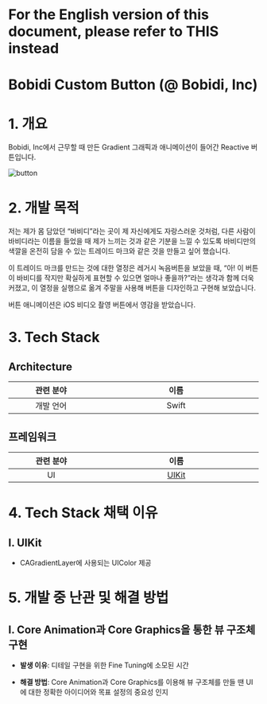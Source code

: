 # For the English version of this document, please refer to THIS instead

# Bobidi Custom Button (@ Bobidi, Inc)

# 1. 개요
Bobidi, Inc에서 근무할 때 만든 Gradient 그래픽과 애니메이션이 들어간 Reactive 버튼입니다.

![button](https://user-images.githubusercontent.com/60580427/233976614-848d97cc-51fd-424e-b70d-0afd744c5308.gif)

# 2. 개발 목적
저는 제가 몸 담았던 “바비디”라는 곳이 제 자신에게도 자랑스러운 것처럼, 다른 사람이 바비디라는 이름을 들었을 때 제가 느끼는 것과 같은 기분을 느낄 수 있도록 바비디만의 색깔을 온전히 담을 수 있는 트레이드 마크와 같은 것을 만들고 싶어 했습니다. 

이 트레이드 마크를 만드는 것에 대한 열정은 레거시 녹음버튼을 보았을 때, “아! 이 버튼이 바비디를 작지만 확실하게 표현할 수 있으면 얼마나 좋을까?”라는 생각과 함께 더욱 커졌고, 이 열정을 실행으로 옮겨 주말을 사용해 버튼을 디자인하고 구현해 보았습니다.

버튼 애니메이션은 iOS 비디오 촬영 버튼에서 영감을 받았습니다.

# 3. Tech Stack

## Architecture

<table width="1200px">
  <thead>
    <tr>
      <th width="400px">관련 분야</th>
      <th width="800px">이름</th>
    </tr>
  </thead>
  <tbody>
    <tr>
      <td align="center">개발 언어</td>
      <td align="center">Swift</td>
    </tr>
  </tbody>
</table>

## 프레임워크

<table width="1200px">
  <thead>
    <tr>
      <th width="400px">관련 분야</th>
      <th width="800px">이름</th>
    </tr>
  </thead>
  <tbody>
    <tr>
      <td align="center">UI</td>
      <td align="center"><a href="https://github.com/JinhoLee93/portfolio/tree/main/Bobidi%20Custom%20Button%20(%40%20Bobidi%2C%20Inc)#i-uikit">UIKit</a></td>
    </tr>
  </tbody>
</table>

# 4. Tech Stack 채택 이유
## I. UIKit
- CAGradientLayer에 사용되는 UIColor 제공 

# 5. 개발 중 난관 및 해결 방법
## I. Core Animation과 Core Graphics을 통한 뷰 구조체 구현

- **발생 이유**: 디테일 구현을 위한 Fine Tuning에 소모된 시간
  
- **해결 방법**: Core Animation과 Core Graphics를 이용해 뷰 구조체를 만들 땐 UI에 대한 정확한 아이디어와 목표 설정의 중요성 인지
